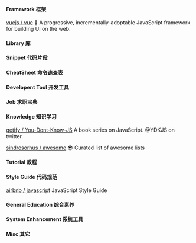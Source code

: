 #### Framework 框架

[vuejs / vue](https://github.com/vuejs/vue) 🖖 A progressive, incrementally-adoptable JavaScript framework for building UI on the web.

#### Library 库

#### Snippet 代码片段

#### CheatSheet 命令速查表

#### Developent Tool 开发工具

#### Job 求职宝典

#### Knowledge 知识学习

[getify / You-Dont-Know-JS](https://github.com/getify/You-Dont-Know-JS) A book series on JavaScript. @YDKJS on twitter.

[sindresorhus / awesome](https://github.com/sindresorhus/awesome) 😎 Curated list of awesome lists

#### Tutorial 教程

#### Style Guide 代码规范

[airbnb / javascript](https://github.com/airbnb/javascript) JavaScript Style Guide

#### General Education 综合素养

#### System Enhancement 系统工具

#### Misc 其它
